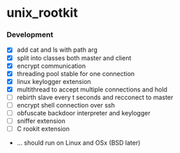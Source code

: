 # unix_rootkit
### Development
* [x] add cat and ls with path arg
* [x] split into classes both master and client
* [x] encrypt communication
* [x] threading pool stable for one connection
* [x] linux keylogger extension
* [x] multithread to accept multiple connections and hold 
* [ ] rebirth slave every t seconds and recconect to master 
* [ ] encrypt shell connection over ssh
* [ ] obfuscate backdoor interpreter and keylogger 
* [ ] sniffer extension
* [ ] C rookit extension
* ... should run on Linux and OSx (BSD later)
